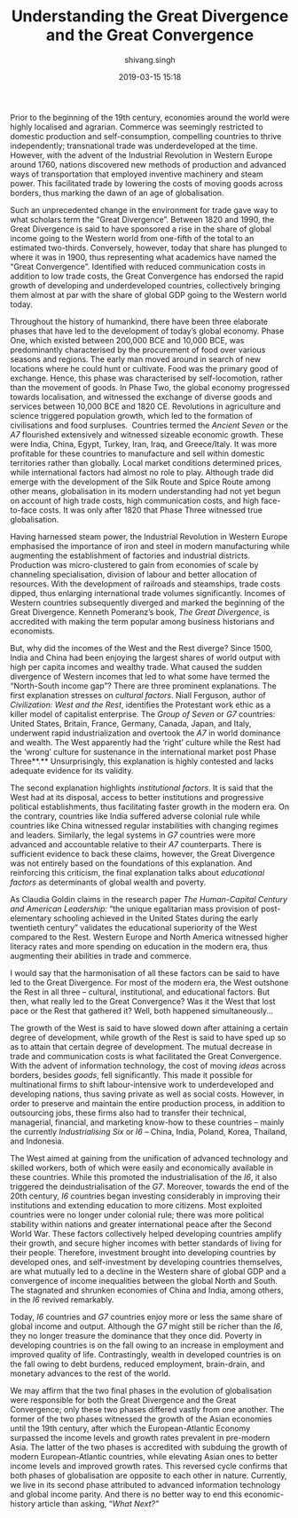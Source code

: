 ﻿---
layout: post
current: post
navigation: True
class: post-template

title: "Understanding the Great Divergence and the Great Convergence"
author: shivang.singh
cover: 2016_BRICS_summit_in_Goa.jpg
tags: economics
date: 2019-03-15 15:18
link: https://upload.wikimedia.org/wikipedia/commons/b/b1/2016_BRICS_summit_in_Goa_%281%29.jpg
---
Prior to the beginning of the 19th century, economies around the world were
highly localised and agrarian. Commerce was seemingly restricted to domestic
production and self-consumption, compelling countries to thrive independently;
transnational trade was underdeveloped at the time. However, with the advent of
the Industrial Revolution in Western Europe around 1760, nations discovered new
methods of production and advanced ways of transportation that employed
inventive machinery and steam power. This facilitated trade by lowering the
costs of moving goods across borders, thus marking the dawn of an age of
globalisation.

Such an unprecedented change in the environment for trade gave way to what
scholars term the “Great Divergence”. Between 1820 and 1990, the Great
Divergence is said to have sponsored a rise in the share of global income going
to the Western world from one-fifth of the total to an estimated two-thirds.
Conversely, however, today that share has plunged to where it was in 1900, thus
representing what academics have named the “Great Convergence”. Identified with
reduced communication costs in addition to low trade costs, the Great
Convergence has endorsed the rapid growth of developing and underdeveloped
countries, collectively bringing them almost at par with the share of global GDP
going to the Western world today.

Throughout the history of humankind, there have been three elaborate phases that
have led to the development of today’s global economy. Phase One, which existed
between 200,000 BCE and 10,000 BCE, was predominantly characterised by the
procurement of food over various seasons and regions. The early man moved around
in search of new locations where he could hunt or cultivate. Food was the
primary good of exchange. Hence, this phase was characterised by
self-locomotion, rather than the movement of goods. In Phase Two, the global
economy progressed towards localisation, and witnessed the exchange of diverse
goods and services between 10,000 BCE and 1820 CE. Revolutions in agriculture
and science triggered population growth, which led to the formation of
civilisations and food surpluses.  Countries termed the *Ancient Seven* or the
*A7* flourished extensively and witnessed sizeable economic growth. These were
India, China, Egypt, Turkey, Iran, Iraq, and Greece/Italy. It was more
profitable for these countries to manufacture and sell within domestic
territories rather than globally. Local market conditions determined prices,
while international factors had almost no role to play. Although trade did
emerge with the development of the Silk Route and Spice Route among other means,
globalisation in its modern understanding had not yet begun on account of high
trade costs, high communication costs, and high face-to-face costs. It was only
after 1820 that Phase Three witnessed true globalisation.  

Having harnessed steam power, the Industrial Revolution in Western Europe
emphasised the importance of iron and steel in modern manufacturing while
augmenting the establishment of factories and industrial districts. Production
was micro-clustered to gain from economies of scale by channeling
specialisation, division of labour and better allocation of resources. With the
development of railroads and steamships, trade costs dipped, thus enlarging
international trade volumes significantly. Incomes of Western countries
subsequently diverged and marked the beginning of the Great Divergence. Kenneth
Pomeranz’s book, *The Great Divergence*, is accredited with making the term
popular among business historians and economists.

But, why did the incomes of the West and the Rest diverge? Since 1500, India and
China had been enjoying the largest shares of world output with high per capita
incomes and wealthy trade. What caused the sudden divergence of Western incomes
that led to what some have termed the “North-South income gap”? There are three
prominent explanations. The first explanation stresses on *cultural factors*.
Niall Ferguson, author of *Civilization: West and the Rest*, identifies the
Protestant work ethic as a killer model of capitalist enterprise. The *Group of
Seven* or *G7* countries: United States, Britain, France, Germany, Canada,
Japan, and Italy, underwent rapid industrialization and overtook the *A7* in
world dominance and wealth. The West apparently had the ‘right’ culture while
the Rest had the ‘wrong’ culture for sustenance in the international market post
Phase Three**.** Unsurprisingly, this explanation is highly contested and lacks
adequate evidence for its validity.

The second explanation highlights *institutional factors*. It is said that the
West had at its disposal, access to better institutions and progressive
political establishments, thus facilitating faster growth in the modern era. On
the contrary, countries like India suffered adverse colonial rule while
countries like China witnessed regular instabilities with changing regimes and
leaders. Similarly, the legal systems in *G7* countries were more advanced and
accountable relative to their *A7* counterparts. There is sufficient evidence to
back these claims, however, the Great Divergence was not entirely based on the
foundations of this explanation. And reinforcing this criticism, the final
explanation talks about *educational factors* as determinants of global wealth
and poverty.  

As Claudia Goldin claims in the research paper *The Human-Capital Century and
American Leadership:* “the unique egalitarian mass provision of post-elementary
schooling achieved in the United States during the early twentieth century”
validates the educational superiority of the West compared to the Rest. Western
Europe and North America witnessed higher literacy rates and more spending on
education in the modern era, thus augmenting their abilities in trade and
commerce.

I would say that the harmonisation of all these factors can be said to have led
to the Great Divergence. For most of the modern era, the West outshone the Rest
in all three – cultural, institutional, and educational factors. But then, what
really led to the Great Convergence? Was it the West that lost pace or the Rest
that gathered it? Well, both happened simultaneously…

The growth of the West is said to have slowed down after attaining a certain
degree of development, while growth of the Rest is said to have sped up so as to
attain that certain degree of development. The mutual decrease in trade and
communication costs is what facilitated the Great Convergence. With the advent
of information technology, the cost of moving *ideas* across borders, besides
*goods*, fell significantly. This made it possible for multinational firms to
shift labour-intensive work to underdeveloped and developing nations, thus
saving private as well as social costs. However, in order to preserve and
maintain the entire production process, in addition to outsourcing jobs, these
firms also had to transfer their technical, managerial, financial, and marketing
know-how to these countries – mainly the currently *Industrialising Six* or *I6*
– China, India, Poland, Korea, Thailand, and Indonesia.  

The West aimed at gaining from the unification of advanced technology and
skilled workers, both of which were easily and economically available in these
countries. While this promoted the industrialisation of the *I6*, it also
triggered the deindustrialisation of the *G7*. Moreover, towards the end of the
20th century, *I6* countries began investing considerably in improving their
institutions and extending education to more citizens. Most exploited countries
were no longer under colonial rule; there was more political stability within
nations and greater international peace after the Second World War. These
factors collectively helped developing countries amplify their growth, and
secure higher incomes with better standards of living for their people.
Therefore, investment brought into developing countries by developed ones, and
self-investment by developing countries themselves, are what mutually led to a
decline in the Western share of global GDP and a convergence of income
inequalities between the global North and South. The stagnated and shrunken
economies of China and India, among others, in the *I6* revived remarkably.  

Today, *I6* countries and *G7* countries enjoy more or less the same share of
global income and output. Although the *G7* might still be richer than the
*I6*, they no longer treasure the dominance that they once did. Poverty in
developing countries is on the fall owing to an increase in employment and
improved quality of life. Contrastingly, wealth in developed countries is on the
fall owing to debt burdens, reduced employment, brain-drain, and monetary
advances to the rest of the world.  

We may affirm that the two final phases in the evolution of globalisation were
responsible for both the Great Divergence and the Great Convergence; only these
two phases differed vastly from one another. The former of the two phases
witnessed the growth of the Asian economies until the 19th century, after which
the European-Atlantic Economy surpassed the income levels and growth rates
prevalent in pre-modern Asia. The latter of the two phases is accredited with
subduing the growth of modern European-Atlantic countries, while elevating Asian
ones to better income levels and improved growth rates. This reversed cycle
confirms that both phases of globalisation are opposite to each other in nature.
Currently, we live in its second phase attributed to advanced information
technology and global income parity. And there is no better way to end this
economic-history article than asking, “*What Next?”*
